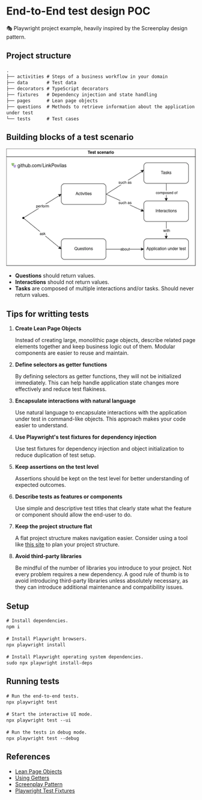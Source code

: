 # End-to-End test design POC

🎭 Playwright project example, heavily inspired by the Screenplay design pattern.

## Project structure

```Shell
.
├── activities # Steps of a business workflow in your domain
├── data       # Test data
├── decorators # TypeScript decorators
├── fixtures   # Dependency injection and state handling
├── pages      # Lean page objects
├── questions  # Methods to retrieve information about the application under test
└── tests      # Test cases
```

## Building blocks of a test scenario

![](./docs/diagram.webp)

- **Questions** should return values.
- **Interactions** should not return values.
- **Tasks** are composed of multiple interactions and/or tasks. Should never return values.

## Tips for writting tests

1. **Create Lean Page Objects**

   Instead of creating large, monolithic page objects, describe related page elements together and keep business logic out of them. Modular components are easier to reuse and maintain.

2. **Define selectors as getter functions**

   By defining selectors as getter functions, they will not be initialized immediately. This can help handle application state changes more effectively and reduce test flakiness.

3. **Encapsulate interactions with natural language**

   Use natural language to encapsulate interactions with the application under test in command-like objects. This approach makes your code easier to understand.

4. **Use Playwright's test fixtures for dependency injection**

   Use test fixtures for dependency injection and object initialization to reduce duplication of test setup.

5. **Keep assertions on the test level**

   Assertions should be kept on the test level for better understanding of expected outcomes.

6. **Describe tests as features or components**

   Use simple and descriptive test titles that clearly state what the feature or component should allow the end-user to do.

7. **Keep the project structure flat**

   A flat project structure makes navigation easier. Consider using a tool like [this site](https://tree.nathanfriend.io/) to plan your project structure.

8. **Avoid third-party libraries**

   Be mindful of the number of libraries you introduce to your project. Not every problem requires a new dependency. A good rule of thumb is to avoid introducing third-party libraries unless absolutely necessary, as they can introduce additional maintenance and compatibility issues.

## Setup

```Shell
# Install dependencies.
npm i

# Install Playwright browsers.
npx playwright install

# Install Playwright operating system dependencies.
sudo npx playwright install-deps
```

## Running tests

```Shell
# Run the end-to-end tests.
npx playwright test

# Start the interactive UI mode.
npx playwright test --ui

# Run the tests in debug mode.
npx playwright test --debug
```

## References

- [Lean Page Objects](https://johnfergusonsmart.com/page-objects-that-suck-less-tips-for-writing-more-maintainable-page-objects/)
- [Using Getters](https://webdriver.io/docs/pageobjects/#get--ing-your-selectors)
- [Screenplay Pattern](https://serenity-js.org/handbook/design/screenplay-pattern/)
- [Playwright Test Fixtures](https://playwright.dev/docs/test-fixtures)
